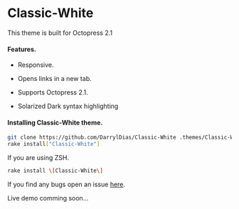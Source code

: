 Classic-White
=============


This theme is built for Octopress 2.1


#### Features.

* Responsive.

* Opens links in a new tab.

* Supports Octopress 2.1.

* Solarized Dark syntax highlighting


#### Installing Classic-White theme.

``` bash
git clone https://github.com/DarrylDias/Classic-White .themes/Classic-White
rake install["Classic-White"]
```
If you are using ZSH.

``` bash
rake install \[Classic-White\]
```

If you find any bugs open an issue [here](https://github.com/DarrylDias/Classic-White/issues).

Live demo comming soon...
